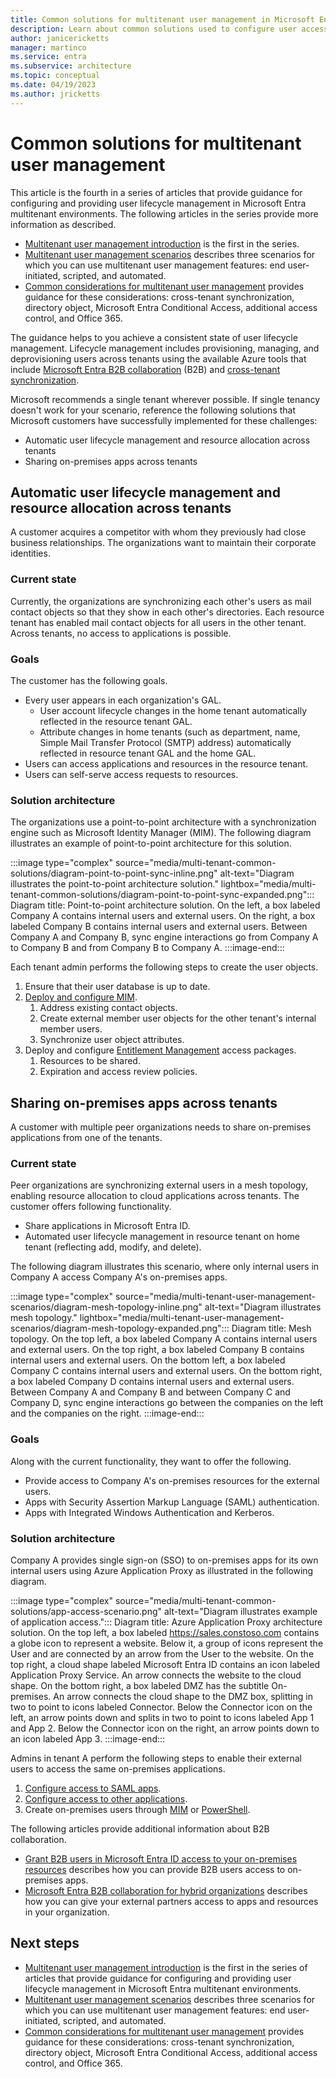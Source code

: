 ```yaml
---
title: Common solutions for multitenant user management in Microsoft Entra ID
description: Learn about common solutions used to configure user access across Microsoft Entra tenants with guest accounts
author: janicericketts
manager: martinco
ms.service: entra
ms.subservice: architecture
ms.topic: conceptual
ms.date: 04/19/2023
ms.author: jricketts
---
```


# Common solutions for multitenant user management

This article is the fourth in a series of articles that provide guidance for configuring and providing user lifecycle management in Microsoft Entra multitenant environments. The following articles in the series provide more information as described.

- [Multitenant user management introduction](multi-tenant-user-management-introduction.md) is the first in the series.
- [Multitenant user management scenarios](multi-tenant-user-management-scenarios.md) describes three scenarios for which you can use multitenant user management features: end user-initiated, scripted, and automated.
- [Common considerations for multitenant user management](multi-tenant-common-considerations.md) provides guidance for these considerations: cross-tenant synchronization, directory object, Microsoft Entra Conditional Access, additional access control, and Office 365.

The guidance helps to you achieve a consistent state of user lifecycle management. Lifecycle management includes provisioning, managing, and deprovisioning users across tenants using the available Azure tools that include [Microsoft Entra B2B collaboration](~/external-id/what-is-b2b.md) (B2B) and [cross-tenant synchronization](~/identity/multi-tenant-organizations/cross-tenant-synchronization-overview.md).

Microsoft recommends a single tenant wherever possible. If single tenancy doesn't work for your scenario, reference the following solutions that Microsoft customers have successfully implemented for these challenges:

- Automatic user lifecycle management and resource allocation across tenants
- Sharing on-premises apps across tenants

## Automatic user lifecycle management and resource allocation across tenants

A customer acquires a competitor with whom they previously had close business relationships. The organizations want to maintain their corporate identities.

### Current state

Currently, the organizations are synchronizing each other's users as mail contact objects so that they show in each other's directories. Each resource tenant has enabled mail contact objects for all users in the other tenant. Across tenants, no access to applications is possible.

### Goals

The customer has the following goals.

- Every user appears in each organization's GAL.
    - User account lifecycle changes in the home tenant automatically reflected in the resource tenant GAL.
    - Attribute changes in home tenants (such as department, name, Simple Mail Transfer Protocol (SMTP) address) automatically reflected in resource tenant GAL and the home GAL.
- Users can access applications and resources in the resource tenant.
- Users can self-serve access requests to resources.

### Solution architecture

The organizations use a point-to-point architecture with a synchronization engine such as Microsoft Identity Manager (MIM). The following diagram illustrates an example of point-to-point architecture for this solution.

:::image type="complex" source="media/multi-tenant-common-solutions/diagram-point-to-point-sync-inline.png" alt-text="Diagram illustrates the point-to-point architecture solution." lightbox="media/multi-tenant-common-solutions/diagram-point-to-point-sync-expanded.png":::
    Diagram title: Point-to-point architecture solution. On the left, a box labeled Company A contains internal users and external users. On the right, a box labeled Company B contains internal users and external users. Between Company A and Company B, sync engine interactions go from Company A to Company B and from Company B to Company A.
:::image-end:::

Each tenant admin performs the following steps to create the user objects.

1. Ensure that their user database is up to date.
1. [Deploy and configure MIM](/microsoft-identity-manager/microsoft-identity-manager-deploy).
    1. Address existing contact objects.
    1. Create external member user objects for the other tenant's internal member users.
    1. Synchronize user object attributes.
1. Deploy and configure [Entitlement Management](~/id-governance/entitlement-management-overview.md) access packages.
    1. Resources to be shared.
    1. Expiration and access review policies.

## Sharing on-premises apps across tenants

A customer with multiple peer organizations needs to share on-premises applications from one of the tenants.

### Current state

Peer organizations are synchronizing external users in a mesh topology, enabling resource allocation to cloud applications across tenants. The customer offers following functionality.

- Share applications in Microsoft Entra ID.
- Automated user lifecycle management in resource tenant on home tenant (reflecting add, modify, and delete).

The following diagram illustrates this scenario, where only internal users in Company A access Company A's on-premises apps.

:::image type="complex" source="media/multi-tenant-user-management-scenarios/diagram-mesh-topology-inline.png" alt-text="Diagram illustrates mesh topology." lightbox="media/multi-tenant-user-management-scenarios/diagram-mesh-topology-expanded.png":::
    Diagram title: Mesh topology. On the top left, a box labeled Company A contains internal users and external users. On the top right, a box labeled Company B contains internal users and external users. On the bottom left, a box labeled Company C contains internal users and external users. On the bottom right, a box labeled Company D contains internal users and external users. Between Company A and Company B and between Company C and Company D, sync engine interactions go between the companies on the left and the companies on the right.
:::image-end:::

### Goals

Along with the current functionality, they want to offer the following.

- Provide access to Company A's on-premises resources for the external users.
- Apps with Security Assertion Markup Language (SAML) authentication.
- Apps with Integrated Windows Authentication and Kerberos.

### Solution architecture

Company A provides single sign-on (SSO) to on-premises apps for its own internal users using Azure Application Proxy as illustrated in the following diagram.

:::image type="complex" source="media/multi-tenant-common-solutions/app-access-scenario.png" alt-text="Diagram illustrates example of application access.":::
   Diagram title: Azure Application Proxy architecture solution. On the top left, a box labeled https://sales.constoso.com contains a globe icon to represent a website. Below it, a group of icons represent the User and are connected by an arrow from the User to the website. On the top right, a cloud shape labeled Microsoft Entra ID contains an icon labeled Application Proxy Service. An arrow connects the website to the cloud shape. On the bottom right, a box labeled DMZ has the subtitle On-premises. An arrow connects the cloud shape to the DMZ box, splitting in two to point to icons labeled Connector. Below the Connector icon on the left, an arrow points down and splits in two to point to icons labeled App 1 and App 2. Below the Connector icon on the right, an arrow points down to an icon labeled App 3.
:::image-end:::

Admins in tenant A perform the following steps to enable their external users to access the same on-premises applications.

1. [Configure access to SAML apps](~/external-id/hybrid-cloud-to-on-premises.md#access-to-saml-apps).
1. [Configure access to other applications](~/external-id/hybrid-cloud-to-on-premises.md#access-to-iwa-and-kcd-apps).
1. Create on-premises users through [MIM](~/external-id/hybrid-cloud-to-on-premises.md#create-b2b-guest-user-objects-through-mim) or [PowerShell](https://www.microsoft.com/download/details.aspx?id=51495).

The following articles provide additional information about B2B collaboration.

- [Grant B2B users in Microsoft Entra ID access to your on-premises resources](~/external-id/hybrid-cloud-to-on-premises.md) describes how you can provide B2B users access to on-premises apps.
- [Microsoft Entra B2B collaboration for hybrid organizations](~/external-id/hybrid-organizations.md) describes how you can give your external partners access to apps and resources in your organization.

## Next steps

- [Multitenant user management introduction](multi-tenant-user-management-introduction.md) is the first in the series of articles that provide guidance for configuring and providing user lifecycle management in Microsoft Entra multitenant environments.
- [Multitenant user management scenarios](multi-tenant-user-management-scenarios.md) describes three scenarios for which you can use multitenant user management features: end user-initiated, scripted, and automated.
- [Common considerations for multitenant user management](multi-tenant-common-considerations.md) provides guidance for these considerations: cross-tenant synchronization, directory object, Microsoft Entra Conditional Access, additional access control, and Office 365.
